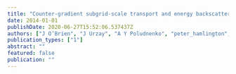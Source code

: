 ```yaml
---
title: "Counter-gradient subgrid-scale transport and energy backscatter in turbulent deﬂagrations"
date: 2014-01-01
publishDate: 2020-06-27T15:52:06.537437Z
authors: ["J O’Brien", "J Urzay", "A Y Poludnenko", "peter_hamlington", "M Ihme"]
publication_types: ["1"]
abstract: ""
featured: false
publication: ""
---
```


